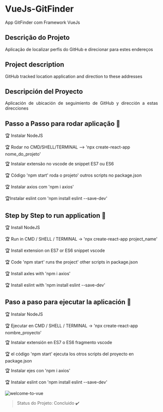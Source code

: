 # VueJs-GitFinder
 App GitFinder com  Framework VueJs
 
## Descrição do Projeto
<p align="justify"> Aplicação de localizar perfis do GitHub e direcionar para estes endereços </p>

##  Project description
<p align="justify"> GitHub tracked location application and direction to these addresses </p>

## Descripción del Proyecto
<p align="justify"> Aplicación de ubicación de seguimiento de GitHub y dirección a estas direcciones </p>


## Passo a Passo para rodar aplicação :checkered_flag:

:trophy: Instalar NodeJS

:trophy: Rodar no CMD/SHELL/TERMINAL --> 'npx create-react-app nome_do_projeto'

:trophy: Instalar extensão no vscode de snippet ES7 ou ES6

:trophy: Código 'npm start' roda o projeto' outros scripts no package.json

:trophy: Instalar axios com 'npm i axios'

:trophy:Instalar eslint com  'npm install eslint --save-dev'


## Step by Step to run application :checkered_flag:

:trophy: Install NodeJS

:trophy: Run in CMD / SHELL / TERMINAL -> 'npx create-react-app project_name'

:trophy: Install extension on ES7 or ES6 snippet vscode

:trophy: Code 'npm start' runs the project' other scripts in package.json

:trophy: Install axles with 'npm i axios'

:trophy: Install eslint with 'npm install eslint --save-dev'


## Paso a paso para ejecutar la aplicación :checkered_flag:

:trophy: Instalar NodeJS

:trophy: Ejecutar en CMD / SHELL / TERMINAL -> 'npx create-react-app nombre_proyecto'

:trophy: Instalar extensión en ES7 o ES6 fragmento vscode

:trophy: el código 'npm start' ejecuta los otros scripts del proyecto en package.json

:trophy: Instalar ejes con 'npm i axios'

:trophy: Instalar eslint con 'npm install eslint --save-dev'


![welcome-to-vue](https://user-images.githubusercontent.com/54008916/87338632-d9f93c00-c51b-11ea-8dee-e2299844a326.png)






> Status do Projeto: Concluido :heavy_check_mark:
